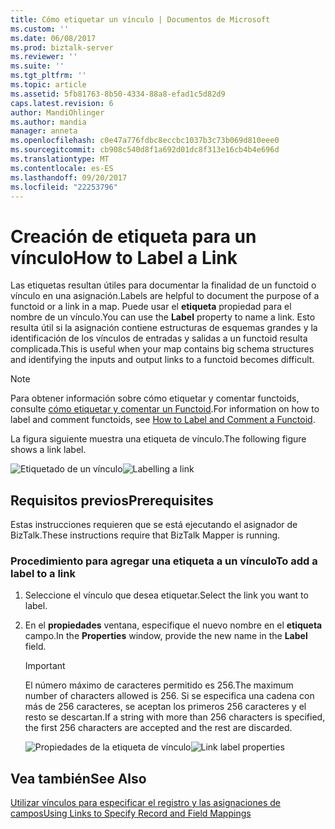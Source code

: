 ```yaml
---
title: Cómo etiquetar un vínculo | Documentos de Microsoft
ms.custom: ''
ms.date: 06/08/2017
ms.prod: biztalk-server
ms.reviewer: ''
ms.suite: ''
ms.tgt_pltfrm: ''
ms.topic: article
ms.assetid: 5fb81763-8b50-4334-88a8-efad1c5d82d9
caps.latest.revision: 6
author: MandiOhlinger
ms.author: mandia
manager: anneta
ms.openlocfilehash: c0e47a776fdbc8eccbc1037b3c73b069d810eee0
ms.sourcegitcommit: cb908c540d8f1a692d01dc8f313e16cb4b4e696d
ms.translationtype: MT
ms.contentlocale: es-ES
ms.lasthandoff: 09/20/2017
ms.locfileid: "22253796"
---
```

# <a name="how-to-label-a-link"></a><span data-ttu-id="f320e-102">Creación de etiqueta para un vínculo</span><span class="sxs-lookup"><span data-stu-id="f320e-102">How to Label a Link</span></span>
<span data-ttu-id="f320e-103">Las etiquetas resultan útiles para documentar la finalidad de un functoid o vínculo en una asignación.</span><span class="sxs-lookup"><span data-stu-id="f320e-103">Labels are helpful to document the purpose of a functoid or a link in a map.</span></span> <span data-ttu-id="f320e-104">Puede usar el **etiqueta** propiedad para el nombre de un vínculo.</span><span class="sxs-lookup"><span data-stu-id="f320e-104">You can use the **Label** property to name a link.</span></span> <span data-ttu-id="f320e-105">Esto resulta útil si la asignación contiene estructuras de esquemas grandes y la identificación de los vínculos de entradas y salidas a un functoid resulta complicada.</span><span class="sxs-lookup"><span data-stu-id="f320e-105">This is useful when your map contains big schema structures and identifying the inputs and output links to a functoid becomes difficult.</span></span>  
  
> [!NOTE]
>  <span data-ttu-id="f320e-106">Para obtener información sobre cómo etiquetar y comentar functoids, consulte [cómo etiquetar y comentar un Functoid](../core/how-to-label-and-comment-a-functoid.md).</span><span class="sxs-lookup"><span data-stu-id="f320e-106">For information on how to label and comment functoids, see [How to Label and Comment a Functoid](../core/how-to-label-and-comment-a-functoid.md).</span></span>  
  
 <span data-ttu-id="f320e-107">La figura siguiente muestra una etiqueta de vínculo.</span><span class="sxs-lookup"><span data-stu-id="f320e-107">The following figure shows a link label.</span></span>  
  
 <span data-ttu-id="f320e-108">![Etiquetado de un vínculo](../core/media/new-labelling-link.gif "New_Labelling_link")</span><span class="sxs-lookup"><span data-stu-id="f320e-108">![Labelling a link](../core/media/new-labelling-link.gif "New_Labelling_link")</span></span>  
  
## <a name="prerequisites"></a><span data-ttu-id="f320e-109">Requisitos previos</span><span class="sxs-lookup"><span data-stu-id="f320e-109">Prerequisites</span></span>  
 <span data-ttu-id="f320e-110">Estas instrucciones requieren que se está ejecutando el asignador de BizTalk.</span><span class="sxs-lookup"><span data-stu-id="f320e-110">These instructions require that BizTalk Mapper is running.</span></span>  
  
### <a name="to-add-a-label-to-a-link"></a><span data-ttu-id="f320e-111">Procedimiento para agregar una etiqueta a un vínculo</span><span class="sxs-lookup"><span data-stu-id="f320e-111">To add a label to a link</span></span>  
  
1.  <span data-ttu-id="f320e-112">Seleccione el vínculo que desea etiquetar.</span><span class="sxs-lookup"><span data-stu-id="f320e-112">Select the link you want to label.</span></span>  
  
2.  <span data-ttu-id="f320e-113">En el **propiedades** ventana, especifique el nuevo nombre en el **etiqueta** campo.</span><span class="sxs-lookup"><span data-stu-id="f320e-113">In the **Properties** window, provide the new name in the **Label** field.</span></span>  
  
    > [!IMPORTANT]
    >  <span data-ttu-id="f320e-114">El número máximo de caracteres permitido es 256.</span><span class="sxs-lookup"><span data-stu-id="f320e-114">The maximum number of characters allowed is 256.</span></span> <span data-ttu-id="f320e-115">Si se especifica una cadena con más de 256 caracteres, se aceptan los primeros 256 caracteres y el resto se descartan.</span><span class="sxs-lookup"><span data-stu-id="f320e-115">If a string with more than 256 characters is specified, the first 256 characters are accepted and the rest are discarded.</span></span>  
  
     <span data-ttu-id="f320e-116">![Propiedades de la etiqueta de vínculo](../core/media/new-to-label-link.gif "New_To_Label_Link")</span><span class="sxs-lookup"><span data-stu-id="f320e-116">![Link label properties](../core/media/new-to-label-link.gif "New_To_Label_Link")</span></span>  
  
## <a name="see-also"></a><span data-ttu-id="f320e-117">Vea también</span><span class="sxs-lookup"><span data-stu-id="f320e-117">See Also</span></span>  
 [<span data-ttu-id="f320e-118">Utilizar vínculos para especificar el registro y las asignaciones de campos</span><span class="sxs-lookup"><span data-stu-id="f320e-118">Using Links to Specify Record and Field Mappings</span></span>](../core/using-links-to-specify-record-and-field-mappings.md)